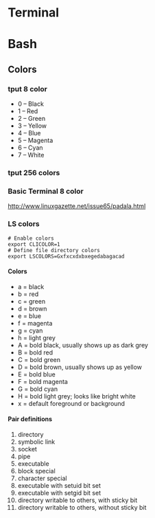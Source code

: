 Terminal
========

# Bash

## Colors

### tput 8 color

* 0 – Black
* 1 – Red
* 2 – Green
* 3 – Yellow
* 4 – Blue
* 5 – Magenta
* 6 – Cyan
* 7 – White

### tput 256 colors

### Basic Terminal 8 color
http://www.linuxgazette.net/issue65/padala.html

### LS colors

    # Enable colors
    export CLICOLOR=1
    # Define file directory colors
    export LSCOLORS=Gxfxcxdxbxegedabagacad

#### Colors

* a = black
* b = red
* c = green
* d = brown
* e = blue
* f = magenta
* g = cyan
* h = light grey
* A = bold black, usually shows up as dark grey
* B = bold red
* C = bold green
* D = bold brown, usually shows up as yellow
* E = bold blue
* F = bold magenta
* G = bold cyan
* H = bold light grey; looks like bright white
* x = default foreground or background

#### Pair definitions

1. directory
2. symbolic link
3. socket
4. pipe
5. executable
6. block special
7. character special
8. executable with setuid bit set
9. executable with setgid bit set
10. directory writable to others, with sticky bit
11. directory writable to others, without sticky bit


